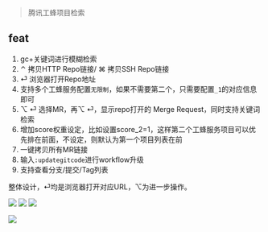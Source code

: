 > 腾讯工蜂项目检索

## feat

1. gc+关键词进行模糊检索
2. ⌃ 拷贝HTTP Repo链接/ ⌘ 拷贝SSH Repo链接
3. ⏎ 浏览器打开Repo地址
4. 支持多个工蜂服务配置`无限制`，如果不需要第二个，只需要配置`_1`的对应信息即可
5. ⌥ ⏎ 选择MR，再⌥ ⏎，显示repo打开的 Merge Request，同时支持关键词检索
6. 增加score权重设定，比如设置score_2=1，这样第二个工蜂服务项目可以优先排在前面，不设定，则默认为第一个项目列表在前
7. 一键拷贝所有MR链接
8. 输入`:updategitcode`进行workflow升级
9. 支持查看分支/提交/Tag列表

整体设计，⏎均是浏览器打开对应URL，⌥为进一步操作。



![](https://img.shields.io/badge/version-v1.14-green?style=for-the-badge)
[![](https://img.shields.io/badge/download-click-blue?style=for-the-badge)](https://github.com/alanhg/alfred-workflows/raw/master/git-code/Git%20Code.alfredworkflow)
[![](https://img.shields.io/badge/plist-link-important?style=for-the-badge)](https://raw.githubusercontent.com/alanhg/alfred-workflows/master/git-code/src/info.plist)



<!-- more -->
![](./screenshot.gif)
